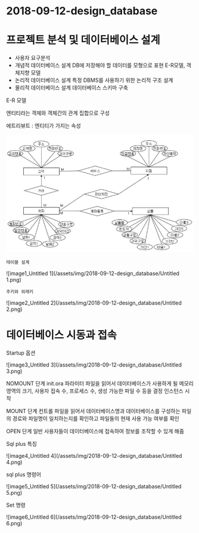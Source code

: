 # 2018-09-12-design_database

# 프로젝트 분석 및 데이터베이스 설계

- 사용자 요구분석
- 개념적 데이터베이스 설계 DB에 저장해야 할 데이터를 모형으로 표현 E-R모델, 객체지향 모델
- 논리적 데이터베이스 설계 특정 DBMS를 사용하기 위한 논리적 구조 설계
- 물리적 데이터베이스 설계 데이터베이스 스키마 구축

E-R 모델

엔티티라는 객체와 객체간의 관계 집합으로 구성

에트리뷰트 : 엔티티가 가지는 속성

![image0_Untitled](/assets/img/2018-09-12-design_database/Untitled.png)

`테이블 설계`

![image1_Untitled 1](/assets/img/2018-09-12-design_database/Untitled 1.png)

`주키와 외래키`

![image2_Untitled 2](/assets/img/2018-09-12-design_database/Untitled 2.png)

# 데이터베이스 시동과 접속

Startup 옵션

![image3_Untitled 3](/assets/img/2018-09-12-design_database/Untitled 3.png)

NOMOUNT 단계
init.ora 파라미터 파일을 읽어서 데이터베이스가 사용하게 될 메모리 영역의 크기, 사용자 접속 수, 프로세스 수, 생성 가능한 파일 수 등을 결정 인스턴스 시작

MOUNT 단계
컨트롤 파일을 읽어서 데이터베이스명과 데이터베이스를 구성하는 파일의 경로와 파일명이 일치하는지를 확인하고 파일들의 현재 사용 가능 여부를 확인

OPEN 단계
일반 사용자들이 데이터베이스에 접속하여 정보를 조작할 수 있게 해줌

Sql plus 특징

![image4_Untitled 4](/assets/img/2018-09-12-design_database/Untitled 4.png)

sql plus 명령어

![image5_Untitled 5](/assets/img/2018-09-12-design_database/Untitled 5.png)

Set 명령

![image6_Untitled 6](/assets/img/2018-09-12-design_database/Untitled 6.png)
